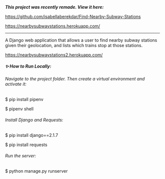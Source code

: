 
**_This project was recently remade. View it here:_**


https://github.com/isabellaberekdar/Find-Nearby-Subway-Stations


https://nearbysubwaystations.herokuapp.com/


---



A Django web application that allows a user to find nearby subway stations given their geolocation, and lists which trains stop at those stations.


https://nearbysubwaystations2.herokuapp.com/



##### :sparkles: How to Run Locally:

###### Navigate to the project folder. Then create a virtual environment and activate it:

$ pip install pipenv


$ pipenv shell

###### Install Django and Requests:

$ pip install django==2.1.7


$ pip install requests


###### Run the server:

$ python manage.py runserver
